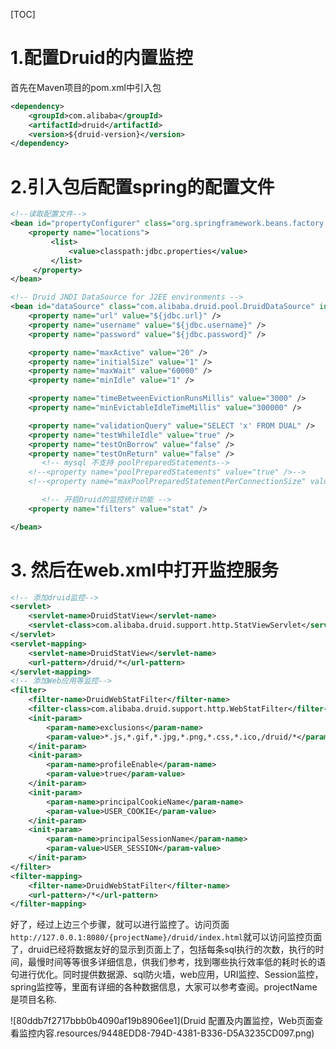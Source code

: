 [TOC]
# 1.配置Druid的内置监控

首先在Maven项目的pom.xml中引入包
```xml
<dependency>
    <groupId>com.alibaba</groupId>
    <artifactId>druid</artifactId>
    <version>${druid-version}</version>
</dependency>
```
# 2.引入包后配置spring的配置文件
```xml
<!--读取配置文件-->
<bean id="propertyConfigurer" class="org.springframework.beans.factory.config.PropertyPlaceholderConfigurer">
    <property name="locations">
         <list>
             <value>classpath:jdbc.properties</value>
         </list>
     </property>
</bean>

<!-- Druid JNDI DataSource for J2EE environments -->
<bean id="dataSource" class="com.alibaba.druid.pool.DruidDataSource" init-method="init" destroy-method="close">
    <property name="url" value="${jdbc.url}" />
    <property name="username" value="${jdbc.username}" />
    <property name="password" value="${jdbc.password}" />

    <property name="maxActive" value="20" />
    <property name="initialSize" value="1" />
    <property name="maxWait" value="60000" />
    <property name="minIdle" value="1" />

    <property name="timeBetweenEvictionRunsMillis" value="3000" />
    <property name="minEvictableIdleTimeMillis" value="300000" />

    <property name="validationQuery" value="SELECT 'x' FROM DUAL" />
    <property name="testWhileIdle" value="true" />
    <property name="testOnBorrow" value="false" />
    <property name="testOnReturn" value="false" />
       <!-- mysql 不支持 poolPreparedStatements-->
    <!--<property name="poolPreparedStatements" value="true" />-->
    <!--<property name="maxPoolPreparedStatementPerConnectionSize" value="20" />-->

       <!-- 开启Druid的监控统计功能 -->
    <property name="filters" value="stat" />

</bean>
```

# 3. 然后在web.xml中打开监控服务
```xml
<!-- 添加druid监控-->   
<servlet>  
    <servlet-name>DruidStatView</servlet-name>  
    <servlet-class>com.alibaba.druid.support.http.StatViewServlet</servlet-class>  
</servlet>  
<servlet-mapping>  
    <servlet-name>DruidStatView</servlet-name>  
    <url-pattern>/druid/*</url-pattern>  
</servlet-mapping>
<!-- 添加Web应用等监控-->  
<filter>
    <filter-name>DruidWebStatFilter</filter-name>
    <filter-class>com.alibaba.druid.support.http.WebStatFilter</filter-class>
    <init-param>
        <param-name>exclusions</param-name>
        <param-value>*.js,*.gif,*.jpg,*.png,*.css,*.ico,/druid/*</param-value>
    </init-param>
    <init-param>
        <param-name>profileEnable</param-name>
        <param-value>true</param-value>
    </init-param>
    <init-param>
        <param-name>principalCookieName</param-name>
        <param-value>USER_COOKIE</param-value>
    </init-param>
    <init-param>
        <param-name>principalSessionName</param-name>
        <param-value>USER_SESSION</param-value>
    </init-param>
</filter>
<filter-mapping>
    <filter-name>DruidWebStatFilter</filter-name>
    <url-pattern>/*</url-pattern>
</filter-mapping>
```

好了，经过上边三个步骤，就可以进行监控了。访问页面`http://127.0.0.1:8080/{projectName}/druid/index.html`就可以访问监控页面了，druid已经将数据友好的显示到页面上了，包括每条sql执行的次数，执行的时间，最慢时间等等很多详细信息，供我们参考，找到哪些执行效率低的耗时长的语句进行优化。同时提供数据源、sql防火墙，web应用，URI监控、Session监控，spring监控等，里面有详细的各种数据信息，大家可以参考查阅。projectName是项目名称.

![80ddb7f2717bbb0b4090af19b8906ee1](Druid 配置及内置监控，Web页面查看监控内容.resources/9448EDD8-794D-4381-B336-D5A3235CD097.png)
